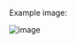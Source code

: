 Example image:


![image](https://github.com/fonzy1243/ray_tracing/assets/50535575/e0bf8e71-fe8e-41ba-b356-0cbe2a44b667)
